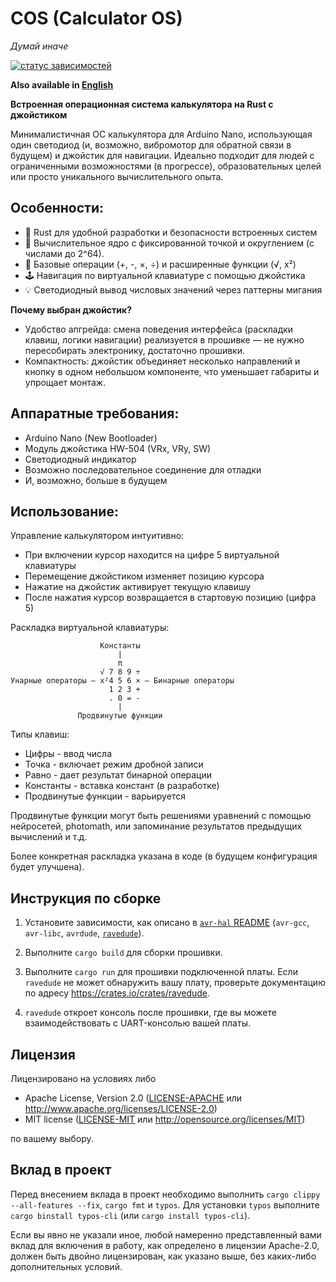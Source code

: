 COS (Calculator OS)
=====

_Думай иначе_

[![статус зависимостей](https://deps.rs/repo/github/suprohub/cos/status.svg)](https://deps.rs/repo/github/suprohub/cos)

**Also available in [English](README.md)**

**Встроенная операционная система калькулятора на Rust с джойстиком**

Минималистичная ОС калькулятора для Arduino Nano, использующая один светодиод (и, возможно, вибромотор для обратной связи в будущем) и джойстик для навигации. Идеально подходит для людей с ограниченными возможностями (в прогрессе), образовательных целей или просто уникального вычислительного опыта.

## Особенности:
- 🦀 Rust для удобной разработки и безопасности встроенных систем
- 🔢 Вычислительное ядро с фиксированной точкой и округлением (с числами до 2^64).
- 🧮 Базовые операции (+, -, ×, ÷) и расширенные функции (√, x²)
- 🕹️ Навигация по виртуальной клавиатуре с помощью джойстика
- 💡 Светодиодный вывод числовых значений через паттерны мигания

**Почему выбран джойстик?**
- Удобство апгрейда: смена поведения интерфейса (раскладки клавиш, логики навигации) реализуется в прошивке — не нужно пересобирать электронику, достаточно прошивки.
- Компактность: джойстик объединяет несколько направлений и кнопку в одном небольшом компоненте, что уменьшает габариты и упрощает монтаж.

## Аппаратные требования:
- Arduino Nano (New Bootloader)
- Модуль джойстика HW-504 (VRx, VRy, SW)
- Светодиодный индикатор
- Возможно последовательное соединение для отладки
- И, возможно, больше в будущем

## Использование:
Управление калькулятором интуитивно:
- При включении курсор находится на цифре 5 виртуальной клавиатуры
- Перемещение джойстиком изменяет позицию курсора
- Нажатие на джойстик активирует текущую клавишу
- После нажатия курсор возвращается в стартовую позицию (цифра 5)

Раскладка виртуальной клавиатуры:
```
                    Константы
                        |
                        π
                    √ 7 8 9 ÷
Унарные операторы — x²4 5 6 × — Бинарные операторы
                      1 2 3 +
                      . 0 = -
                        |
               Продвинутые функции
```

Типы клавиш:
- Цифры - ввод числа
- Точка - включает режим дробной записи
- Равно - дает результат бинарной операции
- Константы - вставка констант (в разработке)
- Продвинутые функции - варьируется

Продвинутые функции могут быть решениями уравнений с помощью нейросетей, photomath, или запоминание результатов предыдущих вычислений и т.д.

Более конкретная раскладка указана в коде (в будущем конфигурация будет улучшена).

## Инструкция по сборке
1. Установите зависимости, как описано в [`avr-hal` README] (`avr-gcc`, `avr-libc`, `avrdude`, [`ravedude`]).

2. Выполните `cargo build` для сборки прошивки.

3. Выполните `cargo run` для прошивки подключенной платы. Если `ravedude`
   не может обнаружить вашу плату, проверьте документацию по адресу
   <https://crates.io/crates/ravedude>.

4. `ravedude` откроет консоль после прошивки, где вы можете взаимодействовать
   с UART-консолью вашей платы.

[`avr-hal` README]: https://github.com/Rahix/avr-hal#readme
[`ravedude`]: https://crates.io/crates/ravedude

## Лицензия
Лицензировано на условиях либо

 - Apache License, Version 2.0
   ([LICENSE-APACHE](LICENSE-APACHE) или <http://www.apache.org/licenses/LICENSE-2.0>)
 - MIT license
   ([LICENSE-MIT](LICENSE-MIT) или <http://opensource.org/licenses/MIT>)

по вашему выбору.

## Вклад в проект
Перед внесением вклада в проект необходимо выполнить `cargo clippy --all-features --fix`, `cargo fmt` и `typos`.
Для установки `typos` выполните `cargo binstall typos-cli` (или `cargo install typos-cli`).

Если вы явно не указали иное, любой намеренно представленный вами вклад для включения в работу, как определено в лицензии Apache-2.0, должен быть двойно лицензирован, как указано выше, без каких-либо дополнительных условий.